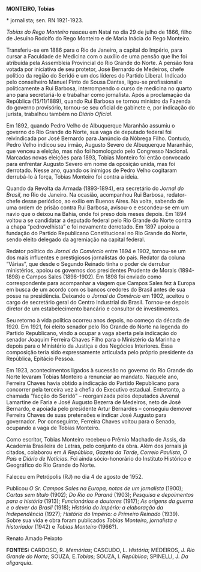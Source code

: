 **MONTEIRO, Tobias**

\* jornalista; sen. RN 1921-1923.

*Tobias do Rego Monteiro* nasceu em Natal no dia 29 de julho de 1866,
filho de Jesuíno Rodolfo do Rego Monteiro e de Maria Inácia do Rego
Monteiro.

Transferiu-se em 1886 para o Rio de Janeiro, a capital do Império, para
cursar a Faculdade de Medicina com o auxílio de uma pensão que lhe foi
atribuída pela Assembleia Provincial do Rio Grande do Norte. A pensão
fora votada por iniciativa de seu protetor, José Bernardo de Medeiros,
chefe político da região do Seridó e um dos líderes do Partido Liberal.
Indicado pelo conselheiro Manuel Pinto de Sousa Dantas, ligou-se
profissional e politicamente a Rui Barbosa, interrompendo o curso de
medicina no quarto ano para secretariá-lo e trabalhar como jornalista.
Após a proclamação da República (15/11/1889), quando Rui Barbosa se
tornou ministro da Fazenda do governo provisório, tornou-se seu oficial
de gabinete e, por indicação do jurista, trabalhou também no *Diário
Oficial*.

Em 1892, quando Pedro Velho de Albuquerque Maranhão assumiu o governo do
Rio Grande do Norte, sua vaga de deputado federal foi reivindicada por
José Bernardo para Janúncio da Nóbrega Filho. Contudo, Pedro Velho
indicou seu irmão, Augusto Severo de Albuquerque Maranhão, que venceu a
eleição, mas não foi homologado pelo Congresso Nacional. Marcadas novas
eleições para 1893, Tobias Monteiro foi então convocado para enfrentar
Augusto Severo em nome da oposição unida, mas foi derrotado. Nesse ano,
quando os inimigos de Pedro Velho cogitaram derrubá-lo à força, Tobias
Monteiro foi contra a ideia.

Quando da Revolta da Armada (1893-1894), era secretário do *Jornal do
Brasil*, no Rio de Janeiro. Na ocasião, acompanhou Rui Barbosa,
redator-chefe desse periódico, ao exílio em Buenos Aires. Na volta,
sabendo de uma ordem de prisão contra Rui Barbosa, avisou-o e
escondeu-se em um navio que o deixou na Bahia, onde foi preso dois meses
depois. Em 1894 voltou a se candidatar a deputado federal pelo Rio
Grande do Norte contra a chapa “pedrovelhista” e foi novamente
derrotado. Em 1897 apoiou a fundação do Partido Republicano
Constitucional no Rio Grande do Norte, sendo eleito delegado da
agremiação na capital federal.

Redator político do *Jornal do Comércio* entre 1894 e 1902, tornou-se um
dos mais influentes e prestigiosos jornalistas do país. Redator da
coluna “Várias”, que desde o Segundo Reinado tinha o poder de derrubar
ministérios, apoiou os governos dos presidentes Prudente de Morais
(1894-1898) e Campos Sales (1898-1902). Em 1898 foi enviado como
correspondente para acompanhar a viagem que Campos Sales fez à Europa em
busca de um acordo com os bancos credores do Brasil antes de sua posse
na presidência. Deixando o *Jornal do Comércio* em 1902, aceitou o cargo
de secretário geral do Centro Industrial do Brasil. Tornou-se depois
diretor de um estabelecimento bancário e consultor de investimentos.

Seu retorno à vida política ocorreu anos depois, no começo da década de
1920. Em 1921, foi eleito senador pelo Rio Grande do Norte na legenda do
Partido Republicano, vindo a ocupar a vaga aberta pela indicação do
senador Joaquim Ferreira Chaves Filho para o Ministério da Marinha e
depois para o Ministério da Justiça e dos Negócios Interiores. Essa
composição teria sido expressamente articulada pelo próprio presidente
da República, Epitácio Pessoa.

Em 1923, acontecimentos ligados à sucessão no governo do Rio Grande do
Norte levaram Tobias Monteiro a renunciar ao mandato. Naquele ano,
Ferreira Chaves havia obtido a indicação do Partido Republicano para
concorrer pela terceira vez à chefia do Executivo estadual. Entretanto,
a chamada “facção do Seridó” – reorganizada pelos deputados Juvenal
Lamartine de Faria e José Augusto Bezerra de Medeiros, neto de José
Bernardo, e apoiada pelo presidente Artur Bernardes – conseguiu demover
Ferreira Chaves de suas pretensões e indicar José Augusto para
governador. Por conseguinte, Ferreira Chaves voltou para o Senado,
ocupando a vaga de Tobias Monteiro.

Como escritor, Tobias Monteiro recebeu o Prêmio Machado de Assis, da
Academia Brasileira de Letras, pelo conjunto da obra. Além dos jornais
já citados, colaborou em *A República*, *Gazeta da Tarde*, *Correio
Paulista*, *O País* e *Diário de Notícias*. Foi ainda sócio-honorário do
Instituto Histórico e Geográfico do Rio Grande do Norte.

Faleceu em Petrópolis (RJ) no dia 4 de agosto de 1952.

Publicou *O Sr. Campos Sales na Europa, notas de um jornalista* (1900);
*Cartas sem título* (1902); *Do Rio ao Paraná* (1903); *Pesquisa e
depoimentos para a história* (1913); *Funcionários e doutores* (1917);
*As origens da guerra e o dever do Brasil* (1918); *História do Império:
a elaboração da Independência* (1927); *História do Império: o Primeiro
Reinado* (1939). Sobre sua vida e obra foram publicados *Tobias
Monteiro, jornalista e historiador* (1942) e *Tobias Monteiro* (1966?).

Renato Amado Peixoto

**FONTES:** CARDOSO, R. *Memórias*; CASCUDO, L. *História*; MEDEIROS, J.
*Rio Grande do Norte*; SOUZA, E.*Tobias*; SOUZA, I. *República*;
SPINELLI, J. *Da oligarquia*.
